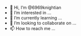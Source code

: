 - 👋 Hi, I’m @6969knightian
- 👀 I’m interested in ...
- 🌱 I’m currently learning ...
- 💞️ I’m looking to collaborate on ...
- 📫 How to reach me ...

<!---
6969knightian/6969knightian is a ✨ special ✨ repository because its `README.md` (this file) appears on your GitHub profile.
You can click the Preview link to take a look at your changes.
--->
